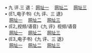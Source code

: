  &#8226; 九 评.三 退：
<a href="http://go365.gq/t/" target="_blank">网址一</a>
　<a href="http://77.gw.lt/v/" target="_blank">网址二</a>
　<a href="http://qq404.cf/tt/" target="_blank">网址三</a>
　<br />
&#8226; (E1_电子书)《九 评、三 退》<br />
　<a href="http://go365.gq/t/" target="_blank">网址一</a>
　<a href="http://77.gw.lt/t/" target="_blank">网址二</a>
　<a href="http://qq404.cf/t/" target="_blank">网址三</a><br />
 &#8226;  (E2_视频/语音)《九 评》视频/语音<br />
　<a href="http://go365.gq/v/" target="_blank">网址一</a>
　<a href="http://77.gw.lt/v/" target="_blank">网址二</a>
　<a href="http://qq404.cf/v/" target="_blank">网址三</a><br />
 &#8226;  (E3_电子书)《九 评、三 退》<br />
　<a href="http://go365.gq/tt/" target="_blank">网址一</a>
　<a href="http://77.gw.lt/tt/" target="_blank">网址二</a>
　<a href="http://qq404.cf/tt/" target="_blank">网址三</a>
